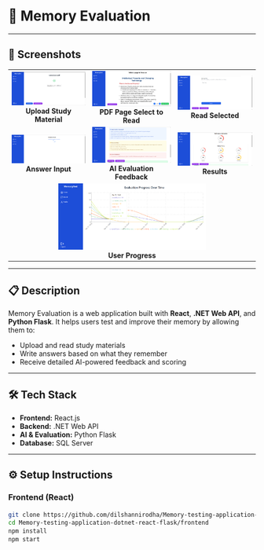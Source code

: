 # 🧠 Memory Evaluation

---

## 📸 Screenshots

<table>
  <tr>
    <td align="center">
      <img src="screenshots/upload.png" width="300" alt="Upload Study Material" /><br/>
      <b>Upload Study Material</b>
    </td>
    <td align="center">
      <img src="screenshots/page-select.png" width="300" alt="PDF Page Select" /><br/>
      <b>PDF Page Select to Read</b>
    </td>
    <td align="center">
      <img src="screenshots/reading.png" width="300" alt="Reading Selected Pages" /><br/>
      <b>Read Selected</b>
    </td>
  </tr>
  <tr>
    <td align="center">
      <img src="screenshots/answer.png" width="300" alt="User Answer Input" /><br/>
      <b>Answer Input</b>
    </td>
    <td align="center">
      <img src="screenshots/feedback.png" width="300" alt="AI Evaluation Feedback" /><br/>
      <b>AI Evaluation Feedback</b>
    </td>
    <td align="center">
      <img src="screenshots/results.png" width="300" alt="Results" /><br/>
      <b>Results</b>
    </td>
  </tr>
  <tr>
    <td align="center" colspan="3">
      <img src="screenshots/progress.png" width="300" alt="User Progress" /><br/>
      <b>User Progress</b>
    </td>
  </tr>
</table>

---

## 📋 Description

Memory Evaluation is a web application built with **React**, **.NET Web API**, and **Python Flask**. It helps users test and improve their memory by allowing them to:

- Upload and read study materials  
- Write answers based on what they remember  
- Receive detailed AI-powered feedback and scoring  

---

## 🛠 Tech Stack

- **Frontend:** React.js  
- **Backend:** .NET Web API  
- **AI & Evaluation:** Python Flask  
- **Database:** SQL Server  

---

## ⚙️ Setup Instructions

### Frontend (React)

```bash
git clone https://github.com/dilshannirodha/Memory-testing-application-dotnet-react-flask.git
cd Memory-testing-application-dotnet-react-flask/frontend
npm install
npm start
